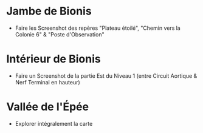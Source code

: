 # Jambe de Bionis
 - Faire les Screenshot des repères "Plateau étoilé", "Chemin vers la Colonie 6" & "Poste d'Observation"

# Intérieur de Bionis
 - Faire un Screenshot de la partie Est du Niveau 1 (entre Circuit Aortique & Nerf Terminal en hauteur)

# Vallée de l'Épée
 - Explorer intégralement la carte
